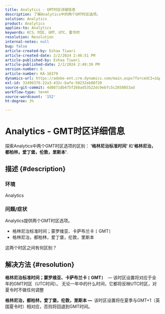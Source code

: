 ```yaml
---
title: Analytics - GMT时区详细信息
description: 了解Analytics中的两个GMT时区选项。
solution: Analytics
product: Analytics
applies-to: Analytics
keywords: KCS、时区、GMT、UTC、夏令时
resolution: Resolution
internal-notes: null
bug: false
article-created-by: Eshaa Tiwari
article-created-date: 2/2/2024 2:46:51 PM
article-published-by: Eshaa Tiwari
article-published-date: 2/2/2024 2:49:39 PM
version-number: 6
article-number: KA-16379
dynamics-url: https://adobe-ent.crm.dynamics.com/main.aspx?forceUCI=1&pagetype=entityrecord&etn=knowledgearticle&id=c9a835e5-d9c1-ee11-9079-6045bd006268
exl-id: 32496376-22a3-432c-bafe-50232eb88f20
source-git-commit: 4d8871db475f268ad53522dc9ebfc5c2850853ad
workflow-type: tm+mt
source-wordcount: '152'
ht-degree: 3%

---
```


# Analytics - GMT时区详细信息


探索Analytics中两个GMT时区选项的区别：<b> ‘格林尼治标准时间’ </b>和&#39;<b>格林尼治，都柏林，爱丁堡，伦敦，里斯本&#39;</b>.

## 描述 {#description}


### <b>环境</b>

Analytics



### <b>问题/症状</b>

Analytics提供两个GMT时区选项。

- 格林尼治标准时间；蒙罗维亚、卡萨布兰卡 `[` GMT`]`
- 格林尼治，都柏林，爱丁堡，伦敦，里斯本


这两个时区之间有何区别？


## 解决方法 {#resolution}


<b>格林尼治标准时间；蒙罗维亚、卡萨布兰卡 `[` GMT`]`  </b>  — 该时区设置将对应于全年的GMT时区（UTC时间）。 无论一年中的什么时间，它都将反映UTC时区，对夏令时不做任何调整

<b>格林尼治，都柏林，爱丁堡，伦敦，里斯本 —  </b>该时区设置将在夏季与GMT+1（英国夏令时）相对应，否则将回退到GMT时间。
